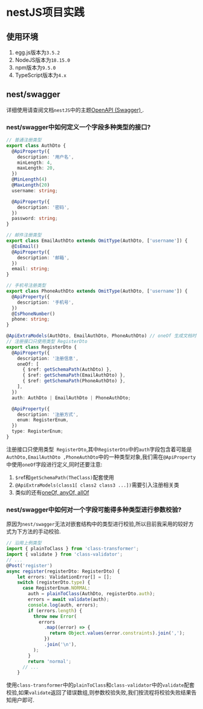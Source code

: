 # nestJS项目实践

## 使用环境

1. egg.js版本为`3.5.2`
2. NodeJS版本为`18.15.0`
3. npm版本为`9.5.0`
4. TypeScript版本为`4.x`

## nest/swagger

详细使用请查阅文档`nestJS`中的主题[OpenAPI (Swagger) ](https://docs.nestjs.com/openapi/introduction).

### nest/swagger中如何定义一个字段多种类型的接口?

```typescript
// 普通注册类型
export class AuthDto {
  @ApiProperty({
    description: '用户名',
    minLength: 4,
    maxLength: 20,
  })
  @MinLength(4)
  @MaxLength(20)
  username: string;

  @ApiProperty({
    description: '密码',
  })
  password: string;
}

// 邮件注册类型
export class EmailAuthDto extends OmitType(AuthDto, ['username']) {
  @IsEmail()
  @ApiProperty({
    description: '邮箱',
  })
  email: string;
}

// 手机号注册类型
export class PhoneAuthDto extends OmitType(AuthDto, ['username']) {
  @ApiProperty({
    description: '手机号',
  })
  @IsPhoneNumber()
  phone: string;
}

@ApiExtraModels(AuthDto, EmailAuthDto, PhoneAuthDto) // oneOf 生成文档时，需要引入这三个类
// 注册接口只使用类型 RegisterDto
export class RegisterDto {
  @ApiProperty({
    description: '注册信息',
    oneOf: [
      { $ref: getSchemaPath(AuthDto) },
      { $ref: getSchemaPath(EmailAuthDto) },
      { $ref: getSchemaPath(PhoneAuthDto) },
    ],
  })
  auth: AuthDto | EmailAuthDto | PhoneAuthDto;

  @ApiProperty({
    description: '注册方式',
    enum: RegisterEnum,
  })
  type: RegisterEnum;
}
```

注册接口只使用类型` RegisterDto`,其中`RegisterDto`中的`auth`字段包含着可能是`AuthDto,EmailAuthDto ,PhoneAuthDto`中的一种类型对象,我们需在`@ApiProperty`中使用`oneOf`字段进行定义,同时还要注意:

1. `$re`f和`getSchemaPath(TheClass)`配套使用
2. `@ApiExtraModels(class1[ class2 class3 ...])`需要引入注册相关类
3. 类似的还有[oneOf, anyOf, allOf](https://docs.nestjs.com/openapi/types-and-parameters#oneof-anyof-allof)

### nest/swagger中如何对一个字段可能得多种类型进行参数校验?

原因为`nest/swagger`无法对嵌套结构中的类型进行校验,所以目前我采用的较好方式为下方法的手动校验.

```typescript
// 沿用上例类型
import { plainToClass } from 'class-transformer';
import { validate } from 'class-validator';
// ...
@Post('register')
async register(registerDto: RegisterDto) {
    let errors: ValidationError[] = [];
    switch (registerDto.type) {
      case RegisterEnum.NORMAL:
        auth = plainToClass(AuthDto, registerDto.auth);
        errors = await validate(auth);
        console.log(auth, errors);
        if (errors.length) {
          throw new Error(
            errors
              .map((error) => {
                return Object.values(error.constraints).join(',');
              })
              .join('\n'),
          );
        }
        return 'normal';
      // ...
    }
```

使用`class-transformer`中的`plainToClass`和`class-validator`中的`validate`配套校验,如果`validate`返回了错误数组,则参数校验失败,我们按流程将校验失败结果告知用户即可.









